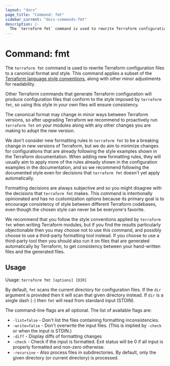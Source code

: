 ```yaml
---
layout: "docs"
page_title: "Command: fmt"
sidebar_current: "docs-commands-fmt"
description: |-
  The `terraform fmt` command is used to rewrite Terraform configuration files to a canonical format and style.
---
```


# Command: fmt

The `terraform fmt` command is used to rewrite Terraform configuration files
to a canonical format and style. This command applies a subset of
the [Terraform language style conventions](/docs/configuration/style.html),
along with other minor adjustments for readability.

Other Terraform commands that generate Terraform configuration will produce
configuration files that conform to the style imposed by `terraform fmt`, so
using this style in your own files will ensure consistency.

The canonical format may change in minor ways between Terraform versions, so
after upgrading Terraform we recommend to proactively run `terraform fmt`
on your modules along with any other changes you are making to adopt the new
version.

We don't consider new formatting rules in `terraform fmt` to be a breaking
change in new versions of Terraform, but we do aim to minimize changes for
configurations that are already following the style examples shown in the
Terraform documentation. When adding new formatting rules, they will usually
aim to apply more of the rules already shown in the configuration examples
in the documentation, and so we recommend following the documented style even
for decisions that `terraform fmt` doesn't yet apply automatically.

Formatting decisions are always subjective and so you might disagree with the
decisions that `terraform fmt` makes. This command is intentionally opinionated
and has no customization options because its primary goal is to encourage
consistency of style between different Terraform codebases, even though the
chosen style can never be be everyone's favorite.

We recommend that you follow the style conventions applied by `terraform fmt`
when writing Terraform modules, but if you find the results particularly
objectionable then you may choose not to use this command, and possibly choose
to use a third-party formatting tool instead. If you choose to use a
third-party tool then you should also run it on files that are generated
automatically by Terraform, to get consistency between your hand-written files
and the generated files.

## Usage

Usage: `terraform fmt [options] [DIR]`

By default, `fmt` scans the current directory for configuration files. If
the `dir` argument is provided then it will scan that given directory
instead. If `dir` is a single dash (`-`) then `fmt` will read from standard
input (STDIN).

The command-line flags are all optional. The list of available flags are:

* `-list=false` - Don't list the files containing formatting inconsistencies.
* `-write=false` - Don't overwrite the input files. (This is implied by `-check` or when the input is STDIN.)
* `-diff` - Display diffs of formatting changes
* `-check` - Check if the input is formatted. Exit status will be 0 if
    all input is properly formatted and non-zero otherwise.
* `-recursive` - Also process files in subdirectories. By default, only the given directory (or current directory) is processed.
